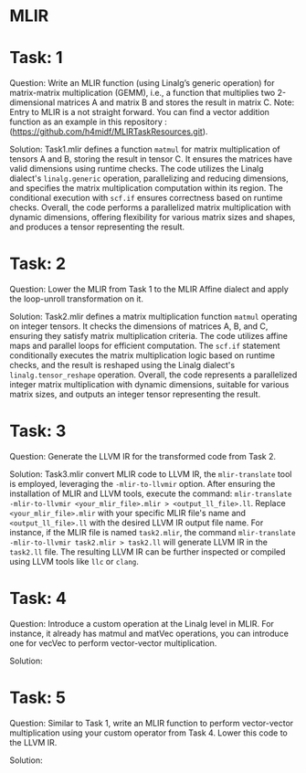 # MLIR
# Task: 1
Question: Write an MLIR function (using Linalg’s generic operation) for matrix-matrix multiplication (GEMM), i.e., a function that multiplies two 2-dimensional matrices A and matrix B and stores the result in matrix C.  Note: Entry to MLIR is a not straight forward. You can find a vector addition function as an example in this repository : (https://github.com/h4midf/MLIRTaskResources.git).

Solution: Task1.mlir defines a function `matmul` for matrix multiplication of tensors A and B, storing the result in tensor C. It ensures the matrices have valid dimensions using runtime checks. The code utilizes the Linalg dialect's `linalg.generic` operation, parallelizing and reducing dimensions, and specifies the matrix multiplication computation within its region. The conditional execution with `scf.if` ensures correctness based on runtime checks. Overall, the code performs a parallelized matrix multiplication with dynamic dimensions, offering flexibility for various matrix sizes and shapes, and produces a tensor representing the result.

# Task: 2
Question: Lower the MLIR from Task 1 to the MLIR Affine dialect and apply the loop-unroll transformation on it.

Solution: Task2.mlir defines a matrix multiplication function `matmul` operating on integer tensors. It checks the dimensions of matrices A, B, and C, ensuring they satisfy matrix multiplication criteria. The code utilizes affine maps and parallel loops for efficient computation. The `scf.if` statement conditionally executes the matrix multiplication logic based on runtime checks, and the result is reshaped using the Linalg dialect's `linalg.tensor_reshape` operation. Overall, the code represents a parallelized integer matrix multiplication with dynamic dimensions, suitable for various matrix sizes, and outputs an integer tensor representing the result.

# Task: 3
Question: Generate the LLVM IR for the transformed code from Task 2.

Solution: Task3.mlir convert MLIR code to LLVM IR, the `mlir-translate` tool is employed, leveraging the `-mlir-to-llvmir` option. After ensuring the installation of MLIR and LLVM tools, execute the command: `mlir-translate -mlir-to-llvmir <your_mlir_file>.mlir > <output_ll_file>.ll`. Replace `<your_mlir_file>.mlir` with your specific MLIR file's name and `<output_ll_file>.ll` with the desired LLVM IR output file name. For instance, if the MLIR file is named `task2.mlir`, the command `mlir-translate -mlir-to-llvmir task2.mlir > task2.ll` will generate LLVM IR in the `task2.ll` file. The resulting LLVM IR can be further inspected or compiled using LLVM tools like `llc` or `clang`.

# Task: 4
Question: Introduce a custom operation at the Linalg level in MLIR. For instance, it already has matmul and matVec operations, you can introduce one for vecVec to perform vector-vector multiplication.

Solution: 

# Task: 5
Question: Similar to Task 1, write an MLIR function to perform vector-vector multiplication using your custom operator from Task 4. Lower this code to the LLVM IR.

Solution: 
